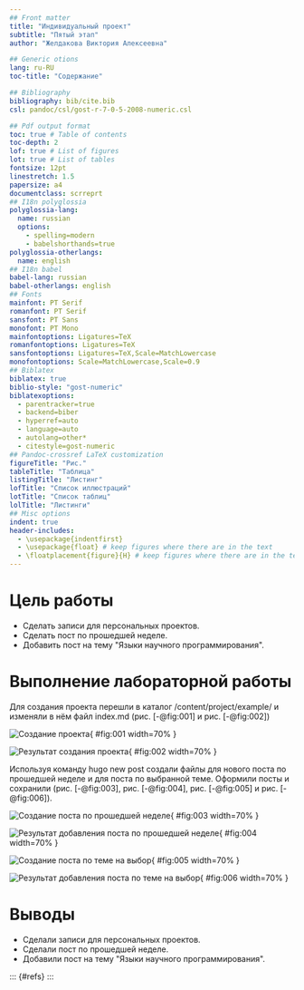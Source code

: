 ```yaml
---
## Front matter
title: "Индивидуальный проект"
subtitle: "Пятый этап"
author: "Желдакова Виктория Алексеевна"

## Generic otions
lang: ru-RU
toc-title: "Содержание"

## Bibliography
bibliography: bib/cite.bib
csl: pandoc/csl/gost-r-7-0-5-2008-numeric.csl

## Pdf output format
toc: true # Table of contents
toc-depth: 2
lof: true # List of figures
lot: true # List of tables
fontsize: 12pt
linestretch: 1.5
papersize: a4
documentclass: scrreprt
## I18n polyglossia
polyglossia-lang:
  name: russian
  options:
	- spelling=modern
	- babelshorthands=true
polyglossia-otherlangs:
  name: english
## I18n babel
babel-lang: russian
babel-otherlangs: english
## Fonts
mainfont: PT Serif
romanfont: PT Serif
sansfont: PT Sans
monofont: PT Mono
mainfontoptions: Ligatures=TeX
romanfontoptions: Ligatures=TeX
sansfontoptions: Ligatures=TeX,Scale=MatchLowercase
monofontoptions: Scale=MatchLowercase,Scale=0.9
## Biblatex
biblatex: true
biblio-style: "gost-numeric"
biblatexoptions:
  - parentracker=true
  - backend=biber
  - hyperref=auto
  - language=auto
  - autolang=other*
  - citestyle=gost-numeric
## Pandoc-crossref LaTeX customization
figureTitle: "Рис."
tableTitle: "Таблица"
listingTitle: "Листинг"
lofTitle: "Список иллюстраций"
lotTitle: "Список таблиц"
lolTitle: "Листинги"
## Misc options
indent: true
header-includes:
  - \usepackage{indentfirst}
  - \usepackage{float} # keep figures where there are in the text
  - \floatplacement{figure}{H} # keep figures where there are in the text
---
```


# Цель работы

 - Сделать записи для персональных проектов.
 - Сделать пост по прошедшей неделе.
 - Добавить пост на тему "Языки научного программирования".

# Выполнение лабораторной работы

Для создания проекта перешли в каталог /content/project/example/ и изменяли в нём файл index.md (рис. [-@fig:001] и рис. [-@fig:002])

![Создание проекта](image/1.png){ #fig:001 width=70% }

![Результат создания проекта](image/2.png){ #fig:002 width=70% }

Используя команду hugo new post создали файлы для нового поста по прошедшей неделе и для поста по выбранной теме. Оформили посты и сохранили (рис. [-@fig:003], рис. [-@fig:004], рис. [-@fig:005] и рис. [-@fig:006]).

![Создание поста по прошедшей неделе](image/3.png){ #fig:003 width=70% }

![Результат добавления поста по прошедшей неделе](image/4.png){ #fig:004 width=70% }

![Создание поста по теме на выбор](image/5.png){ #fig:005 width=70% }

![Результат добавления поста по теме на выбор](image/6.png){ #fig:006 width=70% }

# Выводы

 - Сделали записи для персональных проектов.
 - Сделали пост по прошедшей неделе.
 - Добавили пост на тему "Языки научного программирования".

::: {#refs}
:::
